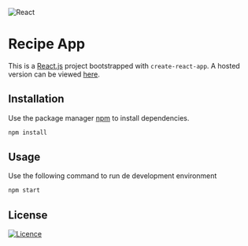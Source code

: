 ![React](https://img.shields.io/badge/react-%2320232a.svg?style=for-the-badge&logo=react&logoColor=%2361DAFB)

# Recipe App

This is a [React.js](https://react.dev/) project bootstrapped with `create-react-app`. A hosted version can be viewed [here](https://recipe-app-two-eosin.vercel.app/).

## Installation

Use the package manager [npm](https://www.npmjs.com/) to install dependencies.

```bash
npm install
```

## Usage

Use the following command to run de development environment

```bash
npm start
```

## License

[![Licence](https://img.shields.io/github/license/Ileriayo/markdown-badges?style=for-the-badge)](./LICENSE)
